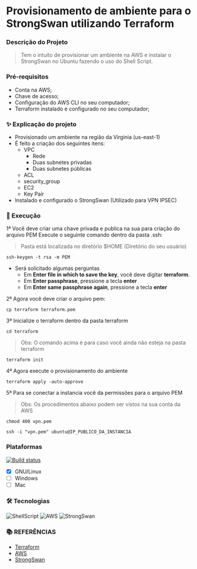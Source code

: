 # Provisionamento de ambiente para o StrongSwan utilizando Terraform

### Descrição do Projeto
> Tem o intuito de provisionar um ambiente na AWS e instalar o StrongSwan no Ubuntu
> fazendo o uso do Shell Script.
### Pré-requisitos

- Conta na AWS;
- Chave de acesso;
- Configuração do AWS CLI no seu computador;
- Terraform instalado e configurado no seu computador;

### ✨ Explicação do projeto
- Provisionado um ambiente na região da Virginia (us-east-1)
- É feito a criação dos seguintes itens:
    - VPC
        - Rede
        - Duas subnetes privadas
        - Duas subnetes públicas
    - ACL
    - security_group
    - EC2
    - Key Pair
- Instalado e configurado o StrongSwan (Utilizado para VPN IPSEC)

### 🚀 Execução

1ª Você deve criar uma chave privada e publica na sua para criação do arquivo PEM
Execute o seguinte comando dentro da pasta .ssh:
> Pasta está localizada no diretório $HOME (Diretório do seu usuário)

```console
ssh-keygen -t rsa -m PEM
```

- Será solicitado algumas perguntas
    - Em **Enter file in which to save the key**, você deve digitar **terraform**.
    - Em **Enter passphrase**, pressione a tecla **enter**
    - Em **Enter same passphrase again**, pressione a tecla **enter**

2ª Agora você deve criar o arquivo pem:

```console
cp terraform terraform.pem
```

3ª Inicialize o terraform dentro da pasta terraform

```console
cd terraform
```
> Obs: O comando acima é para caso você ainda não esteja na pasta terraform

```console
terraform init
```

4ª Agora execute o provisionamento do ambiente

```console
terraform apply -auto-approve
```

5ª Para se conectar a instancia você da permissões para o arquivo PEM

> Obs: Os procedimentos abaixo podem ser vistos na sua conta da AWS

```console
chmod 400 vpn.pem
```

```console
ssh -i "vpn.pem" ubuntu@IP_PUBLICO_DA_INSTANCIA
```

### Plataformas

[![Build status](https://img.shields.io/github/workflow/status/simple-icons/simple-icons/Verify/develop?logo=github)](https://github.com/simple-icons/simple-icons/actions?query=workflow%3AVerify+branch%3Adevelop)

- [x] GNU/Linux
- [ ] Windows
- [ ] Mac

### 🛠 Tecnologias

![ShellScript](https://img.shields.io/badge/-ShellScript-000000?style=for-the-badge&logo=gnu-bash&logoColor=white)
![AWS](https://img.shields.io/badge/-AWS-000000?style=for-the-badge&logo=amazon-aws&logoColor=white)
![StrongSwan](https://img.shields.io/badge/-strongSwan-000000?style=for-the-badge&logo=strongswan&logoColor=white)


### **:books: REFERÊNCIAS**

- [Terraform](https://registry.terraform.io/providers/hashicorp/aws/latest/docs)
- [AWS](https://aws.amazon.com/pt/cli/)
- [StrongSwan](https://wiki.strongswan.org/projects/strongswan/wiki/UserDocumentation)
